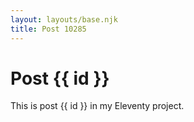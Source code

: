 ```yaml
---
layout: layouts/base.njk
title: Post 10285
---
```


# Post {{ id }}

This is post {{ id }} in my Eleventy project.
